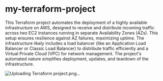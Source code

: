 # my-terraform-project
This Terraform project automates the deployment of a highly available infrastructure on AWS, designed to receive and distribute incoming traffic across two EC2 instances running in separate Availability Zones (AZs).  This setup ensures resilience against AZ failures, maximizing uptime.  The infrastructure likely includes a load balancer (like an Application Load Balancer or Classic Load Balancer) to distribute traffic efficiently and a Virtual Private Cloud (VPC) for network management.  The project's automated nature simplifies deployment, updates, and teardown of the infrastructure.

![Uploading Terraform project.png…]()

